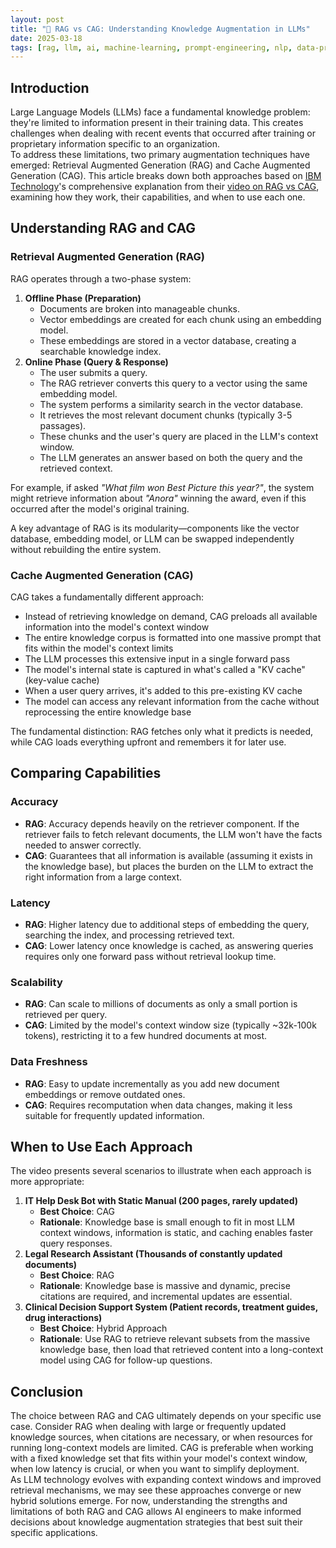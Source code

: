 ```yaml
---
layout: post
title: "🧠 RAG vs CAG: Understanding Knowledge Augmentation in LLMs"
date: 2025-03-18
tags: [rag, llm, ai, machine-learning, prompt-engineering, nlp, data-processing, best-practices]
---
```

<!--more-->

## Introduction

Large Language Models (LLMs) face a fundamental knowledge problem: they're limited to information present in their training data. This creates challenges when dealing with recent events that occurred after training or proprietary information specific to an organization.  
To address these limitations, two primary augmentation techniques have emerged: Retrieval Augmented Generation (RAG) and Cache Augmented Generation (CAG). This article breaks down both approaches based on  [IBM Technology](https://www.youtube.com/channel/UCKWaEZ-_VweaEx1j62do_vQ)'s comprehensive explanation from their [video on RAG vs CAG](https://youtube.com/watch?v=HdafI0t3sEY), examining how they work, their capabilities, and when to use each one.

## Understanding RAG and CAG

### Retrieval Augmented Generation (RAG)

RAG operates through a two-phase system:

1. **Offline Phase (Preparation)**
   - Documents are broken into manageable chunks.
   - Vector embeddings are created for each chunk using an embedding model.
   - These embeddings are stored in a vector database, creating a searchable knowledge index.
2. **Online Phase (Query & Response)**
   - The user submits a query.
   - The RAG retriever converts this query to a vector using the same embedding model.
   - The system performs a similarity search in the vector database.
   - It retrieves the most relevant document chunks (typically 3-5 passages).
   - These chunks and the user's query are placed in the LLM's context window.
   - The LLM generates an answer based on both the query and the retrieved context.

For example, if asked _"What film won Best Picture this year?"_, the system might retrieve information about _"Anora"_ winning the award, even if this occurred after the model's original training.

A key advantage of RAG is its modularity—components like the vector database, embedding model, or LLM can be swapped independently without rebuilding the entire system.

### Cache Augmented Generation (CAG)

CAG takes a fundamentally different approach:

- Instead of retrieving knowledge on demand, CAG preloads all available information into the model's context window
- The entire knowledge corpus is formatted into one massive prompt that fits within the model's context limits
- The LLM processes this extensive input in a single forward pass
- The model's internal state is captured in what's called a "KV cache" (key-value cache)
- When a user query arrives, it's added to this pre-existing KV cache
- The model can access any relevant information from the cache without reprocessing the entire knowledge base

The fundamental distinction: RAG fetches only what it predicts is needed, while CAG loads everything upfront and remembers it for later use.

## Comparing Capabilities

### Accuracy
- **RAG**: Accuracy depends heavily on the retriever component. If the retriever fails to fetch relevant documents, the LLM won't have the facts needed to answer correctly.
- **CAG**: Guarantees that all information is available (assuming it exists in the knowledge base), but places the burden on the LLM to extract the right information from a large context.

### Latency
- **RAG**: Higher latency due to additional steps of embedding the query, searching the index, and processing retrieved text.
- **CAG**: Lower latency once knowledge is cached, as answering queries requires only one forward pass without retrieval lookup time.

### Scalability
- **RAG**: Can scale to millions of documents as only a small portion is retrieved per query.
- **CAG**: Limited by the model's context window size (typically ~32k-100k tokens), restricting it to a few hundred documents at most.

### Data Freshness
- **RAG**: Easy to update incrementally as you add new document embeddings or remove outdated ones.
- **CAG**: Requires recomputation when data changes, making it less suitable for frequently updated information.

## When to Use Each Approach

The video presents several scenarios to illustrate when each approach is more appropriate:

1. **IT Help Desk Bot with Static Manual (200 pages, rarely updated)**
   - **Best Choice**: CAG
   - **Rationale**: Knowledge base is small enough to fit in most LLM context windows, information is static, and caching enables faster query responses.
2. **Legal Research Assistant (Thousands of constantly updated documents)**
   - **Best Choice**: RAG
   - **Rationale**: Knowledge base is massive and dynamic, precise citations are required, and incremental updates are essential.
3. **Clinical Decision Support System (Patient records, treatment guides, drug interactions)**
   - **Best Choice**: Hybrid Approach
   - **Rationale**: Use RAG to retrieve relevant subsets from the massive knowledge base, then load that retrieved content into a long-context model using CAG for follow-up questions.

## Conclusion

The choice between RAG and CAG ultimately depends on your specific use case. Consider RAG when dealing with large or frequently updated knowledge sources, when citations are necessary, or when resources for running long-context models are limited. CAG is preferable when working with a fixed knowledge set that fits within your model's context window, when low latency is crucial, or when you want to simplify deployment.  
As LLM technology evolves with expanding context windows and improved retrieval mechanisms, we may see these approaches converge or new hybrid solutions emerge. For now, understanding the strengths and limitations of both RAG and CAG allows AI engineers to make informed decisions about knowledge augmentation strategies that best suit their specific applications.
